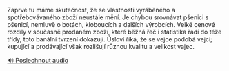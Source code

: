 
Zaprvé tu máme skutečnost, že se vlastnosti vyráběného a spotřebovávaného zboží neustále mění. Je chybou srovnávat pšenici s pšenicí, nemluvě o botách, kloboucích a dalších výrobcích. Velké cenové rozdíly v současně prodaném zboží, které běžná řeč i statistika řadí do téže třídy, toto banální tvrzení dokazují. Úsloví říká, že se vejce podobá vejci; kupující a prodávající však rozlišují různou kvalitu a velikost vajec.

[🔊 Poslechnout audio](/data/7-paragraphs/audio/chapter_43/para_006-Zaprv-tu-mme-skutenost-e-se-vlastnosti-vyrb.mp3)
